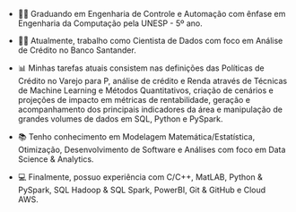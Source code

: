 - 👨‍🏫 Graduando em Engenharia de Controle e Automação com ênfase em Engenharia da Computação pela UNESP - 5º ano.

- 👨‍🔬 Atualmente, trabalho como Cientista de Dados com foco em Análise de Crédito no Banco Santander.

- 📊 Minhas tarefas atuais consistem nas definições das Políticas de Crédito no Varejo para P, análise de crédito e Renda através de Técnicas de Machine Learning e Métodos Quantitativos, criação de cenários e projeções de impacto em métricas de rentabilidade, geração e acompanhamento dos principais indicadores da área e manipulação de grandes volumes de dados em SQL, Python e PySpark.

- 📚 Tenho conhecimento em Modelagem Matemática/Estatística, Otimização, Desenvolvimento de Software e Análises com foco em Data Science & Analytics.

- 💻 Finalmente, possuo experiência com C/C++, MatLAB, Python & PySpark, SQL Hadoop & SQL Spark, PowerBI, Git & GitHub e Cloud AWS.

